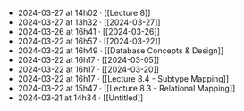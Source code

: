 - 2024-03-27 at 14h02 · [[Lecture 8]]
- 2024-03-27 at 13h32 · [[2024-03-27]]
- 2024-03-26 at 16h41 · [[2024-03-26]]
- 2024-03-22 at 16h57 · [[2024-03-22]]
- 2024-03-22 at 16h49 · [[Database Concepts & Design]]
- 2024-03-22 at 16h17 · [[2024-03-05]]
- 2024-03-22 at 16h17 · [[2024-03-20]]
- 2024-03-22 at 16h17 · [[Lecture 8.4 - Subtype Mapping]]
- 2024-03-22 at 15h47 · [[Lecture 8.3 - Relational Mapping]]
- 2024-03-21 at 14h34 · [[Untitled]]
